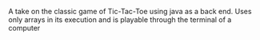 A take on the classic game of Tic-Tac-Toe using java as a back end. Uses only arrays in its execution and is playable through the terminal of a computer
